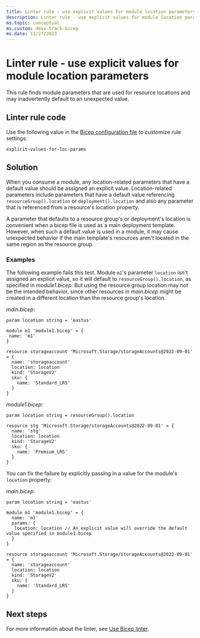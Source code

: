 ```yaml
---
title: Linter rule - use explicit values for module location parameters
description: Linter rule - use explicit values for module location parameters
ms.topic: conceptual
ms.custom: devx-track-bicep
ms.date: 11/27/2023
---
```


# Linter rule - use explicit values for module location parameters

This rule finds module parameters that are used for resource locations and may inadvertently default to an unexpected value.

## Linter rule code

Use the following value in the [Bicep configuration file](bicep-config-linter.md) to customize rule settings:

`explicit-values-for-loc-params`

## Solution

When you consume a module, any location-related parameters that have a default value should be assigned an explicit value. Location-related parameters include parameters that have a default value referencing `resourceGroup().location` or `deployment().location` and also any parameter that is referenced from a resource's location property.

A parameter that defaults to a resource group's or deployment's location is convenient when a bicep file is used as a main deployment template. However, when such a default value is used in a module, it may cause unexpected behavior if the main template's resources aren't located in the same region as the resource group.

### Examples

The following example fails this test. Module `m1`'s parameter `location` isn't assigned an explicit value, so it will default to `resourceGroup().location`, as specified in *module1.bicep*. But using the resource group location may not be the intended behavior, since other resources in *main.bicep* might be created in a different location than the resource group's location.

*main.bicep*:

```bicep
param location string = 'eastus'

module m1 'module1.bicep' = {
 name: 'm1'
}

resource storageaccount 'Microsoft.Storage/storageAccounts@2022-09-01' = {
  name: 'storageaccount'
  location: location
  kind: 'StorageV2'
  sku: {
    name: 'Standard_LRS'
  }
}
```

*module1.bicep*:

```bicep
param location string = resourceGroup().location

resource stg 'Microsoft.Storage/storageAccounts@2022-09-01' = {
  name: 'stg'
  location: location
  kind: 'StorageV2'
  sku: {
    name: 'Premium_LRS'
  }
}
```

You can fix the failure by explicitly passing in a value for the module's `location` property:

*main.bicep*:

```bicep
param location string = 'eastus'

module m1 'module1.bicep' = {
  name: 'm1'
  params: {
   location: location // An explicit value will override the default value specified in module1.bicep
  }
}

resource storageaccount 'Microsoft.Storage/storageAccounts@2022-09-01' = {
  name: 'storageaccount'
  location: location
  kind: 'StorageV2'
  sku: {
    name: 'Standard_LRS'
  }
}
```

## Next steps

For more information about the linter, see [Use Bicep linter](./linter.md).
